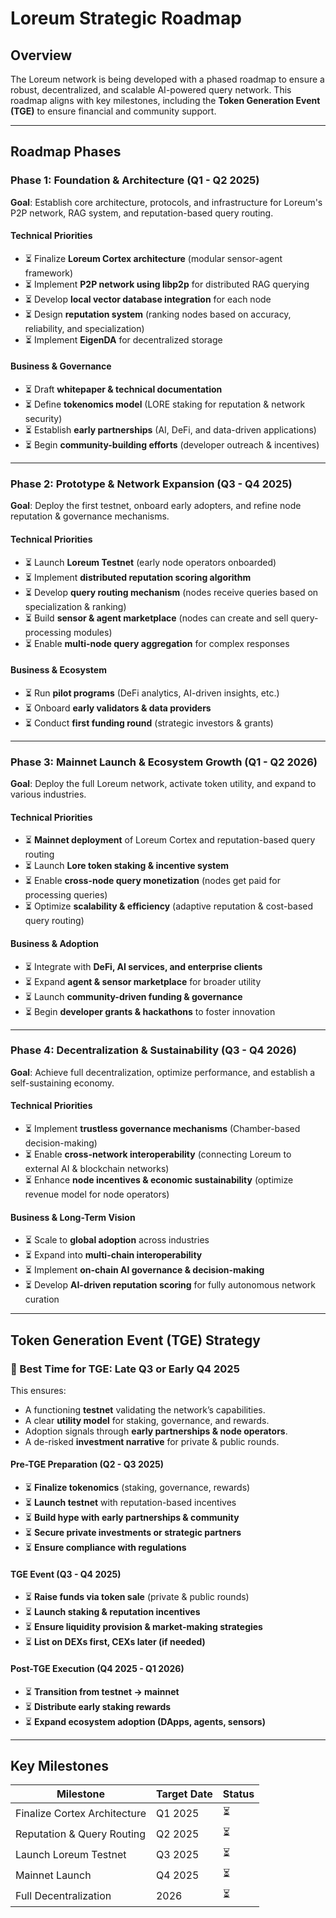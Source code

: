 # Loreum Strategic Roadmap

## **Overview**
The Loreum network is being developed with a phased roadmap to ensure a robust, decentralized, and scalable AI-powered query network. This roadmap aligns with key milestones, including the **Token Generation Event (TGE)** to ensure financial and community support.

---

## **Roadmap Phases**

### **Phase 1: Foundation & Architecture (Q1 - Q2 2025)**
**Goal**: Establish core architecture, protocols, and infrastructure for Loreum's P2P network, RAG system, and reputation-based query routing.

#### **Technical Priorities**
- ⏳ Finalize **Loreum Cortex architecture** (modular sensor-agent framework)
- ⏳ Implement **P2P network using libp2p** for distributed RAG querying
- ⏳ Develop **local vector database integration** for each node
- ⏳ Design **reputation system** (ranking nodes based on accuracy, reliability, and specialization)
- ⏳ Implement **EigenDA** for decentralized storage

#### **Business & Governance**
- ⏳ Draft **whitepaper & technical documentation**
- ⏳ Define **tokenomics model** (LORE staking for reputation & network security)
- ⏳ Establish **early partnerships** (AI, DeFi, and data-driven applications)
- ⏳ Begin **community-building efforts** (developer outreach & incentives)

---

### **Phase 2: Prototype & Network Expansion (Q3 - Q4 2025)**
**Goal**: Deploy the first testnet, onboard early adopters, and refine node reputation & governance mechanisms.

#### **Technical Priorities**
- ⏳ Launch **Loreum Testnet** (early node operators onboarded)
- ⏳ Implement **distributed reputation scoring algorithm**
- ⏳ Develop **query routing mechanism** (nodes receive queries based on specialization & ranking)
- ⏳ Build **sensor & agent marketplace** (nodes can create and sell query-processing modules)
- ⏳ Enable **multi-node query aggregation** for complex responses

#### **Business & Ecosystem**
- ⏳ Run **pilot programs** (DeFi analytics, AI-driven insights, etc.)
- ⏳ Onboard **early validators & data providers**
- ⏳ Conduct **first funding round** (strategic investors & grants)

---

### **Phase 3: Mainnet Launch & Ecosystem Growth (Q1 - Q2 2026)**
**Goal**: Deploy the full Loreum network, activate token utility, and expand to various industries.

#### **Technical Priorities**
- ⏳ **Mainnet deployment** of Loreum Cortex and reputation-based query routing
- ⏳ Launch **Lore token staking & incentive system**
- ⏳ Enable **cross-node query monetization** (nodes get paid for processing queries)
- ⏳ Optimize **scalability & efficiency** (adaptive reputation & cost-based query routing)

#### **Business & Adoption**
- ⏳ Integrate with **DeFi, AI services, and enterprise clients**
- ⏳ Expand **agent & sensor marketplace** for broader utility
- ⏳ Launch **community-driven funding & governance**
- ⏳ Begin **developer grants & hackathons** to foster innovation

---

### **Phase 4: Decentralization & Sustainability (Q3 - Q4 2026)**
**Goal**: Achieve full decentralization, optimize performance, and establish a self-sustaining economy.

#### **Technical Priorities**
- ⏳ Implement **trustless governance mechanisms** (Chamber-based decision-making)
- ⏳ Enable **cross-network interoperability** (connecting Loreum to external AI & blockchain networks)
- ⏳ Enhance **node incentives & economic sustainability** (optimize revenue model for node operators)

#### **Business & Long-Term Vision**
- ⏳ Scale to **global adoption** across industries
- ⏳ Expand into **multi-chain interoperability**
- ⏳ Implement **on-chain AI governance & decision-making**
- ⏳ Develop **AI-driven reputation scoring** for fully autonomous network curation

---

## **Token Generation Event (TGE) Strategy**

### **📍 Best Time for TGE: Late Q3 or Early Q4 2025**
This ensures:
- A functioning **testnet** validating the network’s capabilities.
- A clear **utility model** for staking, governance, and rewards.
- Adoption signals through **early partnerships & node operators**.
- A de-risked **investment narrative** for private & public rounds.

#### **Pre-TGE Preparation (Q2 - Q3 2025)**
- ⏳ **Finalize tokenomics** (staking, governance, rewards)
- ⏳ **Launch testnet** with reputation-based incentives
- ⏳ **Build hype with early partnerships & community**
- ⏳ **Secure private investments or strategic partners**
- ⏳ **Ensure compliance with regulations**

#### **TGE Event (Q3 - Q4 2025)**
- ⏳ **Raise funds via token sale** (private & public rounds)
- ⏳ **Launch staking & reputation incentives**
- ⏳ **Ensure liquidity provision & market-making strategies**
- ⏳ **List on DEXs first, CEXs later (if needed)**

#### **Post-TGE Execution (Q4 2025 - Q1 2026)**
- ⏳ **Transition from testnet → mainnet**
- ⏳ **Distribute early staking rewards**
- ⏳ **Expand ecosystem adoption (DApps, agents, sensors)**

---

## **Key Milestones**

| Milestone | Target Date | Status |
|-----------|------------|--------|
| Finalize Cortex Architecture | Q1 2025 | ⏳ |
| Reputation & Query Routing | Q2 2025 | ⏳ |
| Launch Loreum Testnet | Q3 2025 | ⏳ |
| Mainnet Launch | Q4 2025 | ⏳ |
| Full Decentralization | 2026 | ⏳ |

